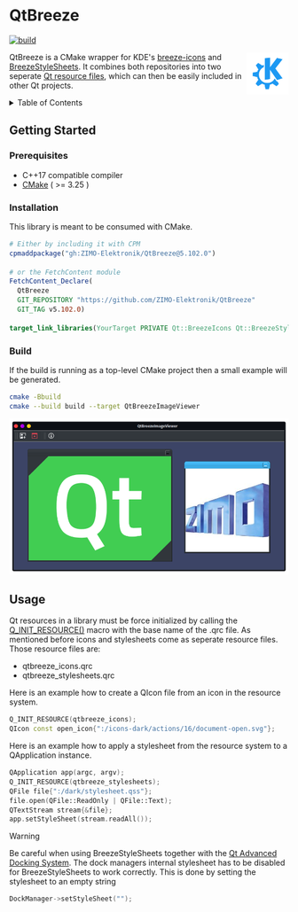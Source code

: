 # QtBreeze

[![build](https://github.com/ZIMO-Elektronik/QtBreeze/actions/workflows/build.yml/badge.svg)](https://github.com/ZIMO-Elektronik/QtBreeze/actions/workflows/build.yml)

<img src="data/images/logo.png" width="15%" align="right"/>

QtBreeze is a CMake wrapper for KDE's [breeze-icons](https://github.com/KDE/breeze-icons) and [BreezeStyleSheets](https://github.com/Alexhuszagh/BreezeStyleSheets). It combines both repositories into two seperate [Qt resource files](https://doc.qt.io/qt-5/resources.html#resource-collection-files-op-op-qrc), which can then be easily included in other Qt projects.

<details>
  <summary>Table of Contents</summary>
  <ol>
    <li><a href="#getting-started">Getting Started</a></li>
      <ul>
        <li><a href="#prerequisites">Prerequisites</a></li>
        <li><a href="#installation">Installation</a></li>
        <li><a href="#build">Build</a></li>
      </ul>
    <li><a href="#usage">Usage</a></li>
  </ol>
</details>

## Getting Started
### Prerequisites
- C++17 compatible compiler
- [CMake](https://cmake.org/) ( >= 3.25 )

### Installation
This library is meant to be consumed with CMake.

```cmake
# Either by including it with CPM
cpmaddpackage("gh:ZIMO-Elektronik/QtBreeze@5.102.0")

# or the FetchContent module
FetchContent_Declare(
  QtBreeze
  GIT_REPOSITORY "https://github.com/ZIMO-Elektronik/QtBreeze"
  GIT_TAG v5.102.0)

target_link_libraries(YourTarget PRIVATE Qt::BreezeIcons Qt::BreezeStyleSheets)
```

### Build
If the build is running as a top-level CMake project then a small example will be generated.
```sh
cmake -Bbuild
cmake --build build --target QtBreezeImageViewer
```

![alt_text](data/images/image_viewer.png)

## Usage
Qt resources in a library must be force initialized by calling the [Q_INIT_RESOURCE()](https://doc.qt.io/qt-5/qdir.html#Q_INIT_RESOURCE) macro with the base name of the .qrc file. As mentioned before icons and stylesheets come as seperate resource files. Those resource files are:
- qtbreeze_icons.qrc
- qtbreeze_stylesheets.qrc

Here is an example how to create a QIcon file from an icon in the resource system.
```cpp
Q_INIT_RESOURCE(qtbreeze_icons);
QIcon const open_icon{":/icons-dark/actions/16/document-open.svg"};
```

Here is an example how to apply a stylesheet from the resource system to a QApplication instance.
```cpp
QApplication app(argc, argv);
Q_INIT_RESOURCE(qtbreeze_stylesheets);
QFile file{":/dark/stylesheet.qss"};
file.open(QFile::ReadOnly | QFile::Text);
QTextStream stream{&file};
app.setStyleSheet(stream.readAll());
```

> [!WARNING]  
> Be careful when using BreezeStyleSheets together with the [Qt Advanced Docking System](https://github.com/githubuser0xFFFF/Qt-Advanced-Docking-System). The dock managers internal stylesheet has to be disabled for BreezeStyleSheets to work correctly. This is done by setting the stylesheet to an empty string
> ```cpp
> DockManager->setStyleSheet("");
> ```